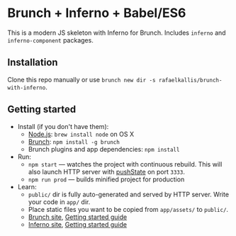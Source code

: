 # Brunch + Inferno + Babel/ES6

This is a modern JS skeleton with Inferno for Brunch. Includes `inferno` and `inferno-component` packages.

## Installation

Clone this repo manually or use `brunch new dir -s rafaelkallis/brunch-with-inferno`.

## Getting started

* Install (if you don't have them):
    * [Node.js](http://nodejs.org): `brew install node` on OS X
    * [Brunch](http://brunch.io): `npm install -g brunch`
    * Brunch plugins and app dependencies: `npm install`
* Run:
    * `npm start` — watches the project with continuous rebuild. This will also launch HTTP server with [pushState](https://developer.mozilla.org/en-US/docs/Web/Guide/API/DOM/Manipulating_the_browser_history) on port `3333`.
    * `npm run prod` — builds minified project for production
* Learn:
    * `public/` dir is fully auto-generated and served by HTTP server.  Write your code in `app/` dir.
    * Place static files you want to be copied from `app/assets/` to `public/`.
    * [Brunch site](http://brunch.io), [Getting started guide](https://github.com/brunch/brunch-guide#readme)
	* [Inferno site](https://infernojs.org), [Getting started guide](https://infernojs.org/docs/guides/getting-started)
